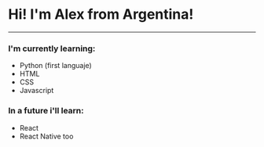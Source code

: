# Hi! I'm Alex from Argentina!
***

### I'm currently learning:
* Python (first languaje)
* HTML
* CSS
* Javascript

### In a future i'll learn:
* React
* React Native too



